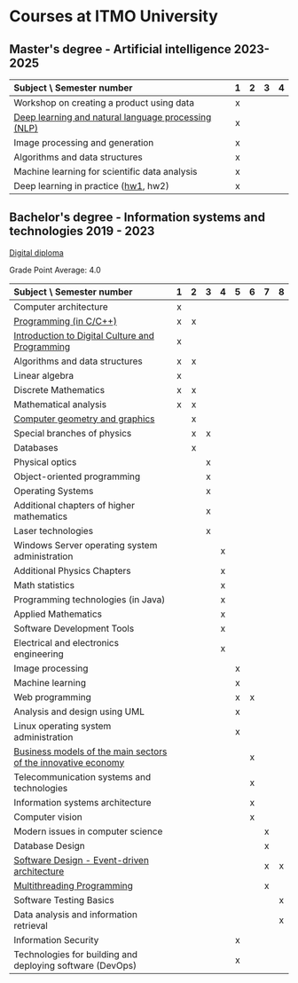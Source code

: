 # Courses at ITMO University

## Master's degree - Artificial intelligence 2023-2025
| Subject \ Semester number                                                                    | 1 | 2 | 3 | 4 |
|:---------------------------------------------------------------------------------------------|:-:|:-:|:-:|:-:|
| Workshop on creating a product using data                                                    | x |   |   |   |
| [Deep learning and natural language processing (NLP)](https://github.com/sad-bkt/nlp_course) | x |   |   |   |
| Image processing and generation                                                              | x |   |   |   |
| Algorithms and data structures                                                               | x |   |   |   |
| Machine learning for scientific data analysis                                                | x |   |   |   |
| Deep learning in practice ([hw1](https://github.com/Wiaci/RoadSignsDetector/), hw2)          | x |   |   |   |


## Bachelor's degree - Information systems and technologies 2019 - 2023

[Digital diploma](https://diploma.itmo.ru/docs/1921FE62EB9A1163618BDEB47A6491E3)

Grade Point Average: 4.0

| Subject \ Semester number                                                                                                                                             | 1 | 2 | 3 | 4 | 5 | 6 | 7 | 8 |
|:----------------------------------------------------------------------------------------------------------------------------------------------------------------------|:-:|:-:|:-:|:-:|:-:|:-:|:-:|:-:|
| Computer architecture                                                                                                                                                 | x |   |   |   |   |   |   |   |
| [Programming (in C/C++)](https://github.com/sad-bkt/programming_cpp)                                                                                                  | x | x |   |   |   |   |   |   |
| [Introduction to Digital Culture and Programming](https://github.com/sad-bkt/digital_culture/tree/master)                                                             | x |   |   |   |   |   |   |   |
| Algorithms and data structures                                                                                                                                        | x | x |   |   |   |   |   |   |
| Linear algebra                                                                                                                                                        | x |   |   |   |   |   |   |   |
| Discrete Mathematics                                                                                                                                                  | x | x |   |   |   |   |   |   |
| Mathematical analysis                                                                                                                                                 | x | x |   |   |   |   |   |   |
| [Computer geometry and graphics](https://github.com/sad-bkt/geometry_and_graphics)                                                                                    |   | x |   |   |   |   |   |   |
| Special branches of physics                                                                                                                                           |   | x | x |   |   |   |   |   |
| Databases                                                                                                                                                             |   | x |   |   |   |   |   |   |
| Physical optics                                                                                                                                                       |   |   | x |   |   |   |   |   |
| Object-oriented programming                                                                                                                                           |   |   | x |   |   |   |   |   |
| Operating Systems                                                                                                                                                     |   |   | x |   |   |   |   |   |
| Additional chapters of higher mathematics                                                                                                                             |   |   | x |   |   |   |   |   |
| Laser technologies                                                                                                                                                    |   |   | x |   |   |   |   |   |
| Windows Server operating system administration                                                                                                                        |   |   |   | x |   |   |   |   |
| Additional Physics Chapters                                                                                                                                           |   |   |   | x |   |   |   |   |
| Math statistics                                                                                                                                                       |   |   |   | x |   |   |   |   |
| Programming technologies (in Java)                                                                                                                                    |   |   |   | x |   |   |   |   |
| Applied Mathematics                                                                                                                                                   |   |   |   | x |   |   |   |   |
| Software Development Tools                                                                                                                                            |   |   |   | x |   |   |   |   |
| Electrical and electronics engineering                                                                                                                                |   |   |   | x |   |   |   |   |
| Image processing                                                                                                                                                      |   |   |   |   | x |   |   |   |
| Machine learning                                                                                                                                                      |   |   |   |   | x |   |   |   |
| Web programming                                                                                                                                                       |   |   |   |   | x | x |   |   |
| Analysis and design using UML                                                                                                                                         |   |   |   |   | x |   |   |   |
| Linux operating system administration                                                                                                                                 |   |   |   |   | x |   |   |   |
| [Business models of the main sectors of the innovative economy](https://docs.google.com/presentation/d/1-CpkTGP8QCH-Vw0flAZq1_rMKiVI5yOQMiS81G9pmmQ/edit?usp=sharing) |   |   |   |   |   | x |   |   |
| Telecommunication systems and technologies                                                                                                                            |   |   |   |   |   | x |   |   |
| Information systems architecture                                                                                                                                      |   |   |   |   |   | x |   |   |
| Computer vision                                                                                                                                                       |   |   |   |   |   | x |   |   |
| Modern issues in computer science                                                                                                                                     |   |   |   |   |   |   | x |   |
| Database Design                                                                                                                                                       |   |   |   |   |   |   | x |   |
| [Software Design - Event-driven architecture](https://github.com/sad-bkt/tiny-event-sourcing-demo)                                                                    |   |   |   |   |   |   | x | x |
| [Multithreading Programming](https://github.com/sad-bkt/concurrent_programming)                                                                                       |   |   |   |   |   |   | x |   |
| Software Testing Basics                                                                                                                                               |   |   |   |   |   |   |   | x |
| Data analysis and information retrieval                                                                                                                               |   |   |   |   |   |   |   | x |
| Information Security                                                                                                                                                  |   |   |   |   | x |   |   |   |
| Technologies for building and deploying software (DevOps)                                                                                                             |   |   |   |   | x |   |   |   |


